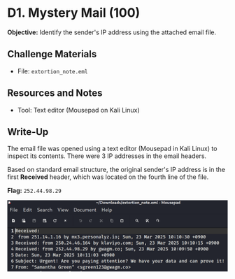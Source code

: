 # D1. Mystery Mail (100)
**Objective:** Identify the sender's IP address using the attached email file.

## Challenge Materials
- File: `extortion_note.eml`

## Resources and Notes
- Tool: Text editor (Mousepad on Kali Linux)

## Write-Up

The email file was opened using a text editor (Mousepad in Kali Linux) to inspect its contents. 
There were 3 IP addresses in the email headers.

Based on standard email structure, the original sender's IP address is in the first **Received** header, which was located on the fourth line of the file.

**Flag:** `252.44.98.29`

![extortion_note.eml](./images/D1.png)